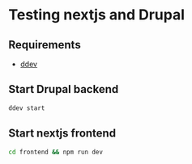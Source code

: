 # Testing nextjs and Drupal

## Requirements
- [ddev](https://ddev.readthedocs.io/en/stable/)

## Start Drupal backend
```bash
ddev start
```

## Start nextjs frontend
```bash
cd frontend && npm run dev
```
